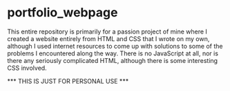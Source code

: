 # portfolio_webpage

This entire repository is primarily for a passion project of mine where I created a website entirely from HTML and CSS that I wrote on my own, although I used internet resources to come up with solutions to some of the problems I encountered along the way. There is no JavaScript at all, nor is there any seriously complicated HTML, although there is some interesting CSS involved. 

*** THIS IS JUST FOR PERSONAL USE ***
